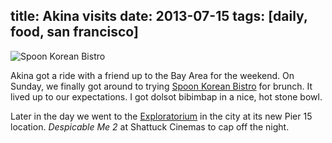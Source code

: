 title: Akina visits
date: 2013-07-15
tags: [daily, food, san francisco]
---

![Spoon Korean Bistro](https://dl.dropbox.com/u/4291520/scriptogram/spoon.jpg)

Akina got a ride with a friend up to the Bay Area for the weekend. On Sunday, we finally got around to trying [Spoon Korean Bistro](http://www.spoonashby.com/spoon/) for brunch. It lived up to our expectations. I got dolsot bibimbap in a nice, hot stone bowl.

Later in the day we went to the [Exploratorium](http://www.exploratorium.edu/) in the city at its new Pier 15 location. *Despicable Me 2* at Shattuck Cinemas to cap off the night.